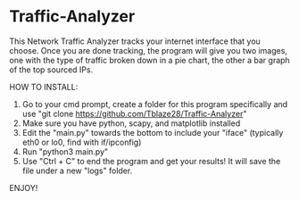 # Traffic-Analyzer

This Network Traffic Analyzer tracks your internet interface that you choose. Once you are done tracking, the program will give you two images, one with the type of traffic broken down in a pie chart, the other a bar graph of the top sourced IPs.

HOW TO INSTALL:

1. Go to your cmd prompt, create a folder for this program specifically and use "git clone https://github.com/Tblaze28/Traffic-Analyzer"
2. Make sure you have python, scapy, and matplotlib installed
3. Edit the "main.py" towards the bottom to include your "iface" (typically eth0 or lo0, find with if/ipconfig)
4. Run "python3 main.py"
5. Use "Ctrl + C" to end the program and get your results! It will save the file under a new "logs" folder.

ENJOY!

